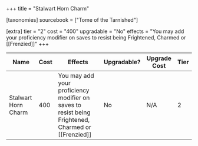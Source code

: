 +++
title = "Stalwart Horn Charm"

[taxonomies]
sourcebook = ["Tome of the Tarnished"]

[extra]
tier = "2"
cost = "400"
upgradable = "No"
effects = "You may add your proficiency modifier on saves to resist being Frightened, Charmed or [[Frenzied]]"
+++

| Name                          | Cost    | Effects                                                                                           | Upgradable? | Upgrade Cost | Tier |
| ----------------------------- | ------- | ----------------------------------------------------------------------------------------------- | ----------- | ------------ | ---- |
| Stalwart Horn Charm | 400 | You may add your proficiency modifier on saves to resist being Frightened, Charmed or [[Frenzied]] | No | N/A | 2 |

